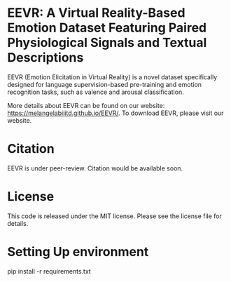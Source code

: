 # EEVR: A Virtual Reality-Based Emotion Dataset Featuring Paired Physiological Signals and Textual Descriptions

EEVR (Emotion Elicitation in Virtual Reality) is a novel dataset specifically designed for language supervision-based pre-training and emotion recognition tasks, such as valence and arousal classification. 

More details about EEVR can be found on our website: https://melangelabiiitd.github.io/EEVR/.
To download EEVR, please visit our website.

# Citation

EEVR is under peer-review. Citation would be available soon.

# License

This code is released under the MIT license. Please see the license file for details.

# Setting Up environment

pip install -r requirements.txt
